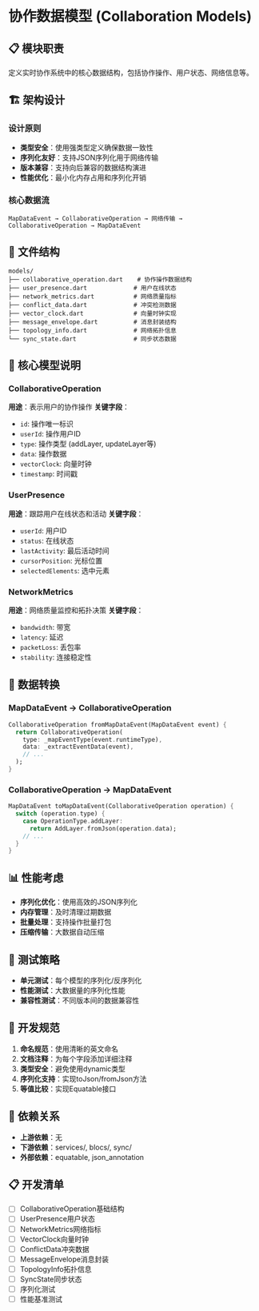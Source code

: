 # 协作数据模型 (Collaboration Models)

## 📋 模块职责

定义实时协作系统中的核心数据结构，包括协作操作、用户状态、网络信息等。

## 🏗️ 架构设计

### 设计原则
- **类型安全**：使用强类型定义确保数据一致性
- **序列化友好**：支持JSON序列化用于网络传输
- **版本兼容**：支持向后兼容的数据结构演进
- **性能优化**：最小化内存占用和序列化开销

### 核心数据流
```
MapDataEvent → CollaborativeOperation → 网络传输 → CollaborativeOperation → MapDataEvent
```

## 📁 文件结构

```
models/
├── collaborative_operation.dart    # 协作操作数据结构
├── user_presence.dart             # 用户在线状态
├── network_metrics.dart           # 网络质量指标
├── conflict_data.dart             # 冲突检测数据
├── vector_clock.dart              # 向量时钟实现
├── message_envelope.dart          # 消息封装结构
├── topology_info.dart             # 网络拓扑信息
└── sync_state.dart                # 同步状态数据
```

## 🔧 核心模型说明

### CollaborativeOperation
**用途**：表示用户的协作操作
**关键字段**：
- `id`: 操作唯一标识
- `userId`: 操作用户ID
- `type`: 操作类型 (addLayer, updateLayer等)
- `data`: 操作数据
- `vectorClock`: 向量时钟
- `timestamp`: 时间戳

### UserPresence
**用途**：跟踪用户在线状态和活动
**关键字段**：
- `userId`: 用户ID
- `status`: 在线状态
- `lastActivity`: 最后活动时间
- `cursorPosition`: 光标位置
- `selectedElements`: 选中元素

### NetworkMetrics
**用途**：网络质量监控和拓扑决策
**关键字段**：
- `bandwidth`: 带宽
- `latency`: 延迟
- `packetLoss`: 丢包率
- `stability`: 连接稳定性

## 🔄 数据转换

### MapDataEvent → CollaborativeOperation
```dart
CollaborativeOperation fromMapDataEvent(MapDataEvent event) {
  return CollaborativeOperation(
    type: _mapEventType(event.runtimeType),
    data: _extractEventData(event),
    // ...
  );
}
```

### CollaborativeOperation → MapDataEvent
```dart
MapDataEvent toMapDataEvent(CollaborativeOperation operation) {
  switch (operation.type) {
    case OperationType.addLayer:
      return AddLayer.fromJson(operation.data);
    // ...
  }
}
```

## 📊 性能考虑

- **序列化优化**：使用高效的JSON序列化
- **内存管理**：及时清理过期数据
- **批量处理**：支持操作批量打包
- **压缩传输**：大数据自动压缩

## 🧪 测试策略

- **单元测试**：每个模型的序列化/反序列化
- **性能测试**：大数据量的序列化性能
- **兼容性测试**：不同版本间的数据兼容性

## 📝 开发规范

1. **命名规范**：使用清晰的英文命名
2. **文档注释**：为每个字段添加详细注释
3. **类型安全**：避免使用dynamic类型
4. **序列化支持**：实现toJson/fromJson方法
5. **等值比较**：实现Equatable接口

## 🔗 依赖关系

- **上游依赖**：无
- **下游依赖**：services/, blocs/, sync/
- **外部依赖**：equatable, json_annotation

## 📋 开发清单

- [ ] CollaborativeOperation基础结构
- [ ] UserPresence用户状态
- [ ] NetworkMetrics网络指标
- [ ] VectorClock向量时钟
- [ ] ConflictData冲突数据
- [ ] MessageEnvelope消息封装
- [ ] TopologyInfo拓扑信息
- [ ] SyncState同步状态
- [ ] 序列化测试
- [ ] 性能基准测试